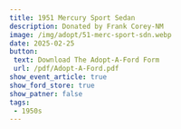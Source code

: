 ```yaml
---
title: 1951 Mercury Sport Sedan
description: Donated by Frank Corey-NM
image: /img/adopt/51-merc-sport-sdn.webp
date: 2025-02-25
button: 
 text: Download The Adopt-A-Ford Form
 url: /pdf/Adopt-A-Ford.pdf
show_event_article: true
show_ford_store: true
show_patner: false
tags: 
 - 1950s
---
```


